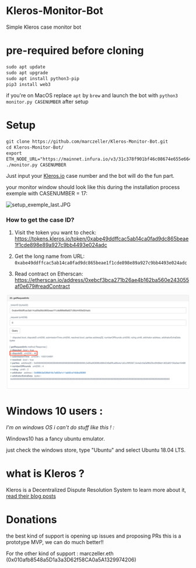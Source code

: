 # Kleros-Monitor-Bot
Simple Kleros case monitor bot

# pre-required before cloning
```
sudo apt update
sudo apt upgrade
sudo apt install python3-pip
pip3 install web3
```
if you're on MacOS replace `apt` by `brew` and launch the bot with `python3 monitor.py CASENUMBER` after setup

# Setup
```
git clone https://github.com/marczeller/Kleros-Monitor-Bot.git
cd Kleros-Monitor-Bot/
export ETH_NODE_URL="https://mainnet.infura.io/v3/31c378f901bf46c08674e655e6640287"
./monitor.py CASENUMBER
```
Just input your [Kleros.io](https://kleros.io) case number and the bot will do the fun part.

your monitor window should look like this during the installation process exemple with CASENUMBER = 17:

![setup_exemple_last.JPG](https://github.com/marczeller/Kleros-Monitor-Bot/blob/master/setup_exemple_last.JPG)

### How to get the case ID?

1. Visit the token you want to check: https://tokens.kleros.io/token/0xabe49ddffcac5ab14ca0fad9dc865beae1f1cde898e89a927c9bb4493e024adc

2. Get the long name from URL: `0xabe49ddffcac5ab14ca0fad9dc865beae1f1cde898e89a927c9bb4493e024adc`


3. Read contract on Etherscan: https://etherscan.io/address/0xebcf3bca271b26ae4b162ba560e243055af0e679#readContract

![](etherscan_dispute_id.png?raw=true)


# Windows 10 users :

*I'm on windows OS i can't do stuff like this ! :*

Windows10 has a fancy ubuntu emulator.

just check the windows store, type "Ubuntu" and select Ubuntu 18.04 LTS.

# what is Kleros ?

Kleros is a Decentralized Dispute Resolution System to learn more about it, [read their blog posts](https://blog.kleros.io/)

# Donations
the best kind of support is opening up issues and proposing PRs this is a prototype MVP, we can do much better!!

For the other kind of support : marczeller.eth (0x010afb8548a5D1a3a3D62f58CA0a5A1329974206)
